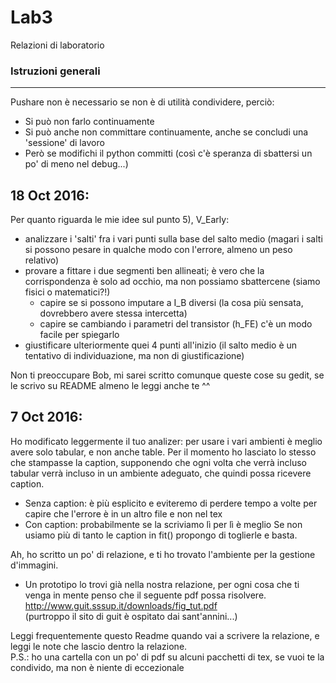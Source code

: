 # Lab3
Relazioni di laboratorio

### Istruzioni generali
---
Pushare non è necessario se non è di utilità condividere, perciò:
* Si può non farlo continuamente
* Si può anche non committare continuamente, anche se concludi una 'sessione' di lavoro
* Però se modifichi il python committi (così c'è speranza di sbattersi un po' di meno nel debug...)

## 18 Oct 2016:
Per quanto riguarda le mie idee sul punto 5), V_Early:
* analizzare i 'salti' fra i vari punti sulla base del salto medio (magari i salti si possono pesare in qualche modo con l'errore, almeno un peso relativo)
* provare a fittare i due segmenti ben allineati; è vero che la corrispondenza è solo ad occhio, ma non possiamo sbattercene (siamo fisici o matematici?!)
	* capire se si possono imputare a I_B diversi (la cosa più sensata, dovrebbero avere stessa intercetta)
	* capire se cambiando i parametri del transistor (h_FE) c'è un modo facile per spiegarlo
* giustificare ulteriormente quei 4 punti all'inizio (il salto medio è un tentativo di individuazione, ma non di giustificazione)

Non ti preoccupare Bob, mi sarei scritto comunque queste cose su gedit, se le scrivo su README almeno le leggi anche te ^^

## 7 Oct 2016:
Ho modificato leggermente il tuo analizer: per usare i vari ambienti è meglio avere solo tabular, e non anche table.
Per il momento ho lasciato lo stesso che stampasse la caption, supponendo che ogni volta che verrà incluso tabular verrà incluso in un ambiente adeguato, che quindi possa ricevere caption.
* Senza caption: è più esplicito e eviteremo di perdere tempo a volte per capire che l'errore è in un altro file e non nel tex
* Con caption: probabilmente se la scriviamo lì per lì è meglio
Se non usiamo più di tanto le caption in fit() propongo di toglierle e basta.

Ah, ho scritto un po' di relazione, e ti ho trovato l'ambiente per la gestione d'immagini.
* Un prototipo lo trovi già nella nostra relazione, per ogni cosa che ti venga in mente penso che il seguente pdf possa risolvere.
<br/> http://www.guit.sssup.it/downloads/fig_tut.pdf
<br/> (purtroppo il sito di guit è ospitato dai sant'annini...)

Leggi frequentemente questo Readme quando vai a scrivere la relazione, e leggi le note che lascio dentro la relazione.   
P.S.: ho una cartella con un po' di pdf su alcuni pacchetti di tex, se vuoi te la condivido, ma non è niente di eccezionale
